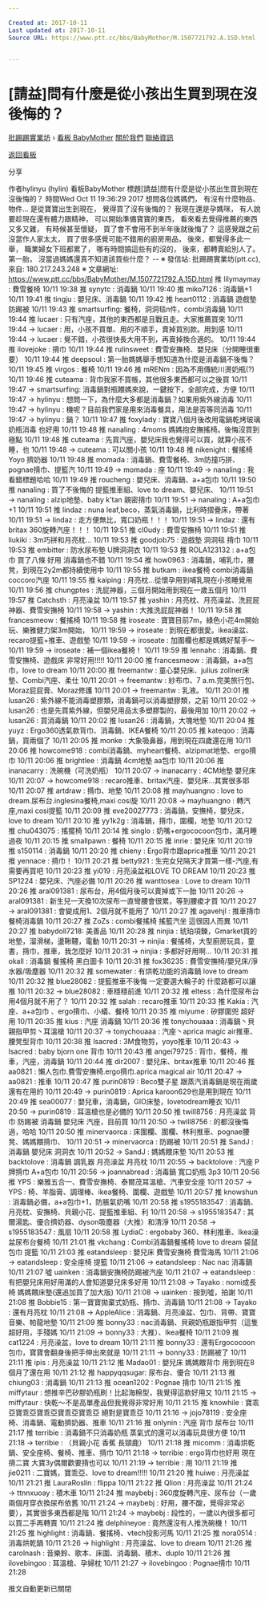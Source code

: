 ```yaml
---

Created at: 2017-10-11
Last updated at: 2017-10-11
Source URL: https://www.ptt.cc/bbs/BabyMother/M.1507721792.A.15D.html


---
```


# [請益]問有什麼是從小孩出生買到現在沒後悔的？


[批踢踢實業坊](https://www.ptt.cc/) › [看板 BabyMother](https://www.ptt.cc/bbs/BabyMother/index.html) [關於我們](https://www.ptt.cc/about.html) [聯絡資訊](https://www.ptt.cc/contact.html)

[返回看板](https://www.ptt.cc/bbs/BabyMother/index.html)

分享

作者hylinyu (hylin)
看板BabyMother
標題\[請益\]問有什麼是從小孩出生買到現在沒後悔的？
時間Wed Oct 11 19:36:29 2017
想問各位媽媽們， 有沒有什麼物品、物件… 是從寶寶出生到現在， 覺得買了沒有後悔的？ 我現在還是孕媽咪， 有人說要趁現在還有體力跟精神， 可以開始準備寶寶的東西， 看來看去覺得推薦的東西又多又雜， 有時候甚至懷疑， 買了會不會用不到半年後就後悔了？ 這感覺跟之前沒當作人家太太， 買了很多感覺可能不錯用的廚房用品， 後來，都覺得多此一舉， 職業婦女下班都累了， 哪有時間搞這些有的沒的， 後來，都轉賣給別人了。 第一胎， 沒當過媽媽還真不知道該買些什麼？ -- ※ 發信站: 批踢踢實業坊(ptt.cc), 來自: 180.217.243.248 ※ 文章網址: <https://www.ptt.cc/bbs/BabyMother/M.1507721792.A.15D.html>
推 lilymaymay : 費雪餐椅 10/11 19:38
推 synytc : 消毒鍋 10/11 19:40
推 miko7126 : 消毒鍋+1 10/11 19:41
推 tingju : 嬰兒床、消毒鍋 10/11 19:42
推 heart0112 : 消毒鍋 遊戲墊 防踢被 10/11 19:43
推 smartsurfing: 餐椅，洞洞毯n件，combi消毒鍋 10/11 19:44
推 lucaer : 只有汽座，其他的東西都是且戰且走。大家推薦買來 10/11 19:44
→ lucaer : 用，小孩不買單、用的不順手，賣掉買別款。用到感 10/11 19:44
→ lucaer : 覺不錯，小孩很快長大用不到，再賣掉換合適的。 10/11 19:44
推 ilovejoke : 揹巾 10/11 19:44
推 rulinsweet : 費雪安撫椅、嬰兒床（分開睡很重要） 10/11 19:44
推 deepsoul : 第一胎媽媽舉手想知道為什麼是消毒鍋不後悔？ 10/11 19:45
推 virgos : 餐椅 10/11 19:46
推 mRENm : 因為不用傳統川燙奶瓶(?) 10/11 19:46
推 cuteama : 背巾我家不買帳，其他很多東西都可以之後買 10/11 19:47
→ smartsurfing: 消毒鍋對瓶餵媽來說，一鍵按下，全部完成，方便 10/11 19:47
→ hylinyu : 想問一下，為什麼大多都是消毒鍋？如果用紫外線消毒 10/11 19:47
→ hylinyu : 機呢？目前我們家是用來消毒餐具，用法是否等同消毒 10/11 19:47
→ hylinyu : 鍋？ 10/11 19:47
推 foxylady : 寶寶八個月後改用電鍋乾烤玻璃奶瓶消毒 也好用 10/11 19:48
推 nanaling : 4moms 媽媽抱安撫搖椅。後悔沒買到極點 10/11 19:48
推 cuteama : 先買汽座，嬰兒床我也覺得可以買，就算小孩不睡，也 10/11 19:48
→ cuteama : 可以關小孩 10/11 19:48
推 nikenight : 餐搖椅 Yoyo 擠奶器 10/11 19:48
推 momada : 消毒鍋、費雪餐椅、3m防撞巧拼、pognae揹巾、提籃汽 10/11 19:49
→ momada : 座 10/11 19:49
→ nanaling : 我看錯標題哈哈 10/11 19:49
推 roucheng : 嬰兒床、消毒鍋、a+a包巾 10/11 19:50
推 nanaling : 買了不後悔的 提籃推車組、love to dream、嬰兒床、 10/11 19:51
→ nanaling : alzip地墊、baby k'tan 親密揹巾 10/11 19:51
→ nanaling : A+a包巾+1 10/11 19:51
推 lindaz : nuna leaf,beco，蒸氣消毒鍋，比利時摺疊床，帶著 10/11 19:51
→ lindaz : 走方便無比，寬口奶瓶！！！ 10/11 19:51
→ lindaz : 還有britax 360旋轉汽座！！！ 10/11 19:51
推 cl0udy : 費雪安撫椅 10/11 19:51
推 liukiki : 3m巧拼和月亮枕… 10/11 19:53
推 goodjob75 : 遊戲墊 洞洞毯 揹巾 10/11 19:53
推 embitter : 防水尿布墊 U牌洞洞衣 10/11 19:53
推 ROLA123132 : a+a包巾 買了八條 好用 消毒鍋也不錯 10/11 19:54
推 how0963 : 消毒鍋，哺乳巾，腰凳，到現在2y2m都持續使用中 10/11 19:55
推 butkam : ikea餐椅 combi消毒鍋 coccoro汽座 10/11 19:55
推 kaiping : 月亮枕...從懷孕用到哺乳現在小孩睡覺用 10/11 19:56
推 chungptes : 洗屁神器，三個月開始用到現在一歲五個月 10/11 19:57
推 Catchsth : 月亮澡盆 10/11 19:57
推 yashin : 月亮枕、月亮澡盆、洗屁屁神器、費雪安撫椅 10/11 19:58
→ yashin : 大推洗屁屁神器！ 10/11 19:58
推 francesmeow : 餐搖椅 10/11 19:58
推 iroseate : 寶寶目前7m，綠色小花4m開始玩、樂雅健力架3m開始， 10/11 19:59
→ iroseate : 到現在都很愛。ikea澡盆、recaro提籃+推車、遊戲墊 10/11 19:59
→ iroseate : 加圍欄也都是媽媽好幫手～ 10/11 19:59
→ iroseate : 補一個ikea餐椅！ 10/11 19:59
推 lennahc : 消毒鍋、費雪安撫椅、遊戲床 非常好用!!!!! 10/11 20:00
推 francesmeow : 消毒鍋，a+a包巾，love to dream 10/11 20:00
推 freemantw : 童心嬰兒床、julius zollner床墊、Combi汽座、柔仕 10/11 20:01
→ freemantw : 紗布巾、7 a.m.完美旅行包、Moraz屁屁膏、Moraz修護 10/11 20:01
→ freemantw : 乳液。 10/11 20:01
推 lusan26 : 紫外線不能消毒塑膠類，消毒鍋可以消毒塑膠類，之前 10/11 20:02
→ lusan26 : 也是先買紫外線，但嬰兒用品太多塑膠製的，最後用加 10/11 20:02
→ lusan26 : 買消毒鍋 10/11 20:02
推 lusan26 : 消毒鍋，大塊地墊 10/11 20:04
推 yuyz : Ergo360透氣款背巾、消毒鍋、IKEA餐椅 10/11 20:05
推 kateqoo : 消毒鍋，買兩個了 10/11 20:05
推 monke : 大象吸鼻器，用到現在四歲還在用 10/11 20:06
推 howcome918 : combi消毒鍋、myheart餐椅、alzipmat地墊、ergo揹巾 10/11 20:06
推 brightlee : 消毒鍋 4cm地墊 aa包巾 10/11 20:06
推 inanacarry : 洗碗機（可洗奶瓶） 10/11 20:07
→ inanacarry : 4CM地墊 嬰兒床 10/11 20:07
→ howcome918 : recaro推車、britax汽座、嬰兒床...其實很多耶 10/11 20:07
推 artdraw : 揹巾、地墊 10/11 20:08
推 mayhuangno : love to dream.尿布台.inglesina餐椅,maxi cosi旋 10/11 20:08
→ mayhuangno : 轉汽座,maxi cosi提籃 10/11 20:09
推 eve20027773 : 消毒鍋，安撫椅，嬰兒床，love to dream 10/11 20:10
推 yy1k2g : 消毒鍋，揹巾，圍欄，地墊 10/11 20:12
推 chu043075 : 搖擺椅 10/11 20:14
推 singlo : 奶嘴+ergococoon包巾，滿月睡過夜 10/11 20:15
推 smallpawn : 餐椅 10/11 20:15
推 inrie : 嬰兒床 10/11 20:19
推 s150114 : 消毒鍋 10/11 20:20
推 chieny : Ergo背巾跟aprica推車 10/11 20:21
推 yennace : 揹巾！ 10/11 20:21
推 betty921 : 生完女兒隔天才買第一樣-汽座,有需要再買吧 10/11 20:23
推 yi019 : 月亮澡盆和LOVE TO DREAM 10/11 20:23
推 SP1224 : 嬰兒床、汽座必備 10/11 20:26
推 wanttosea : Love to dream 10/11 20:26
推 aral091381 : 尿布台，用4個月後可以賣掉或下一胎 10/11 20:26
→ aral091381 : 新生兒一天換10次尿布一直彎腰會很累，等到腰痠才買 10/11 20:27
→ aral091381 : 會變成用1、2個月就不能用了 10/11 20:27
推 agavehjl : 推車揹巾餐椅消毒鍋 10/11 20:27
推 ZoZs : combi餐搖椅 搖籃汽坐 這很因人而異 10/11 20:27
推 babydoll7218: 美善品 10/11 20:28
推 ninjia : 琥珀項鍊，Gmarket買的地墊，溜滑梯，盪鞦韆，電動 10/11 20:31
→ ninjia : 餐搖椅，大型廚房玩具，童書，揹巾，推車，我怎麼好 10/11 20:31
→ ninjia : 多都好好用啊... 10/11 20:31
推 okall : 消毒鍋 餐搖椅 黑白圖卡 10/11 20:31
推 fox36235 : 費雪安撫椅/嬰兒床/淨水器/吸塵器 10/11 20:32
推 somewater : 有烘乾功能的消毒鍋 love to dream 10/11 20:32
推 blue28082 : 提籃推車不後悔 一定要選大輪子的 什麼路都可以讓推 10/11 20:32
→ blue28082 : 車穩穩前進 10/11 20:32
推 eltess : 為什麼尿布台用4個月就不用了？ 10/11 20:32
推 salah : recaro推車 10/11 20:33
推 Kakia : 汽座、a+a包巾 、ergo揹巾、小蟻、餐椅 10/11 20:35
推 miyume : 矽膠圍兜 超好用 10/11 20:35
推 kius : 汽座 消毒鍋 10/11 20:36
推 tonychouaaa : 消毒鍋丶貝親指甲剪丶耳溫槍 10/11 20:37
→ tonychouaaa : 汽座丶aprica magic air推車、腰凳型背巾 10/11 20:38
推 lsacred : 3M食物剪，yoyo推車 10/11 20:43
→ lsacred : baby bjorn one 背巾 10/11 20:43
推 angei79725 : 背巾，餐椅，推車，汽座，消毒鍋 10/11 20:44
推 dir2007 : 嬰兒床、britax推車 10/11 20:46
推 aa0821 : 懶人包巾.費雪安撫椅.ergo揹巾.aprica magical air 10/11 20:47
→ aa0821 : 推車 10/11 20:47
推 purin0819 : Beco雙子星 跟蒸汽消毒鍋是現在兩歲還有在用的 10/11 20:49
→ purin0819 : Aprica karoon629也是用到現在 10/11 20:49
推 sea00077 : 嬰兒車，消毒鍋，GIO床墊，lovetodream睡衣 10/11 20:50
→ purin0819 : 耳溫槍也是必備的 10/11 20:50
推 twill8756 : 月亮澡盆 背巾 防踢被 消毒鍋 嬰兒床 汽座，目前買 10/11 20:50
→ twill8756 : 的都沒後悔過，哈哈 10/11 20:50
推 minervaorca : 床圍欄、圍欄、林利推車、pognae腰凳、媽媽餵揹巾、 10/11 20:51
→ minervaorca : 防踢被 10/11 20:51
推 SandJ : 消毒鍋 嬰兒床 洞洞衣 10/11 20:52
→ SandJ : 媽媽餵床墊 10/11 20:53
推 backtolove : 消毒鍋 調乳器 月亮澡盆 月亮枕 10/11 20:55
→ backtolove : 汽座 P牌揹巾 A+a包巾 10/11 20:56
→ joannabread : 消毒鍋 寬口奶瓶 3p3 10/11 20:56
推 YPS : 樂雅五合一、費雪安撫椅、泰爾茂耳溫槍、汽車安全座 10/11 20:57
→ YPS : 椅、羊脂膏、調理棒、ikea餐椅、圍欄、遊戲墊 10/11 20:57
推 knowshun : 消毒鍋必備，a+a包巾+1，防脹氣奶嘴 10/11 20:58
推 s1955183547 : 消毒鍋、月亮枕、安撫椅、貝親小花、提籃推車組、利 10/11 20:58
→ s1955183547 : 其爾湯匙、優合擠奶器、dyson吸塵器（大推）和清淨 10/11 20:58
→ s1955183547 : 風扇 10/11 20:58
推 LydiaC : ergobaby 360、林利推車、Ikea澡盆尿布台餐椅 10/11 21:01
推 vkchang : Combi消毒鍋餐搖椅 love to dream 袋鼠包巾 提籃 10/11 21:03
推 eatandsleep : 嬰兒床 費雪安撫椅 費雪海馬 10/11 21:06
→ eatandsleep : 安全座椅 提籃 10/11 21:06
→ eatandsleep : Nac nac 消毒鍋 10/11 21:07
噓 uainken : 消毒鍋安撫椅防踢被汽座 10/11 21:07
→ eatandsleep : 有把嬰兒床用好用滿的人會知道嬰兒床多好用 10/11 21:08
→ Tayako : nomi成長椅 媽媽餵床墊(還追加買了加大版) 10/11 21:08
→ uainken : 按到噓，拍謝 10/11 21:08
推 Bobbie15 : 第一寶寶拋棄式奶瓶、揹巾、消毒鍋 10/11 21:08
→ Tayako : 還有月亮枕 10/11 21:08
→ AppleAlice : 消毒鍋、月亮澡盆、包巾、背帶、寶寶音樂、帕龍地墊 10/11 21:09
推 bonny33 : nac消毒鍋、貝親奶瓶跟指甲剪（這隻超好用，手殘媽 10/11 21:09
→ bonny33 : 大推）、Ikea餐椅 10/11 21:09
推 cat1224 : 月亮澡盆，love to dream 10/11 21:11
推 bonny33 : 還有Ergococoon包巾，寶寶會翻身後把手伸出來就是 10/11 21:11
→ bonny33 : 防踢被了 10/11 21:11
推 ipis : 月亮澡盆 10/11 21:12
推 Madao01 : 嬰兒床 媽媽餵背巾 用到現在8個月了還在用 10/11 21:12
推 happyqqsugar: 尿布台、優合 10/11 21:13
推 chiung03 : 消毒鍋 10/11 21:13
推 ocean1202 : Pognae 揹巾 10/11 21:15
推 miffytaur : 想推辛巴矽膠奶瓶刷！比起海棉型，我覺得這款好用又 10/11 21:15
→ miffytaur : 快乾～不是高單產品但我覺得非常好用 10/11 21:15
推 knowhile : 寶乖亞寶乖亞寶乖亞寶乖亞寶乖亞 絕對是寶乖亞 10/11 21:16
→ jojo78119 : 安全座椅、消毒鍋、電動擠奶器、推車 10/11 21:16
推 onlynin : 汽座 背巾 尿布台 10/11 21:17
推 terribie : 消毒鍋不只消毒奶瓶 蒸氣式的還可以消毒玩具很方便 10/11 21:18
→ terribie : （貝親小花 香蕉 長頸鹿） 10/11 21:18
推 micomm : 消毒烘乾鍋、安全座椅、餐椅、推車、揹巾 10/11 21:18
→ terribie : ergo背巾也好用 現在揹二寶 大寶3y偶爾歡要揹也可以 10/11 21:19
→ terribie : 用 10/11 21:19
推 jie0211 : 二寶媽，寶乖亞、love to dream!!!!! 10/11 21:20
推 huiwe : 月亮澡盆 10/11 21:21
推 LauraRoslin : flippa 10/11 21:22
推 Qlion : 月亮澡盆 10/11 21:24
→ ttnnxuoay : 積木車 10/11 21:24
推 maybebj : 360度旋轉汽座、尿布台（一歲兩個月穿衣換尿布依舊 10/11 21:24
→ maybebj : 好用，腰不酸，覺得非常必要），其實很多東西都是階 10/11 21:24
→ maybebj : 段性的，一歲以內很多都可以買二手再轉賣 10/11 21:24
推 delphineyoe : 竟然還沒有人推洗碗機！ 10/11 21:25
推 highlight : 消毒鍋、餐搖椅、vtech投影河馬 10/11 21:25
推 nora0514 : 消毒烘乾鍋 10/11 21:26
→ highlight : 月亮澡盆、love to dream 10/11 21:26
推 carolnash : 音樂鈴、歌本、床圍、消毒鍋、積木、duplo 10/11 21:26
推 ilovebingoo : 耳溫槍、孕婦枕 10/11 21:27
→ ilovebingoo : Pognae揹巾 10/11 21:28

推文自動更新已關閉

